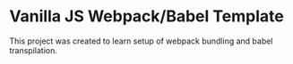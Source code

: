 # Vanilla JS Webpack/Babel Template

This project was created to learn setup of webpack bundling and babel transpilation.
